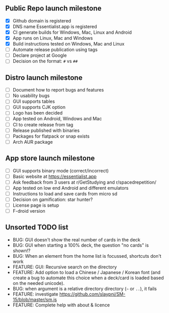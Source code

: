 ## Public Repo launch milestone

- [x] Github domain is registered
- [x] DNS name Essentialist.app is registered
- [x] CI generate builds for Windows, Mac, Linux and Android
- [x] App runs on Linux, Mac and Windows
- [x] Build instructions tested on Windows, Mac and Linux
- [ ] Automate release publication using tags
- [ ] Declare project at Google
- [ ] Decision on the format: `#` vs `##`

## Distro launch milestone

- [ ] Document how to report bugs and features
- [ ] No usability bugs
- [ ] GUI supports tables
- [ ] GUI supports CJK option
- [ ] Logo has been decided
- [ ] App tested on Android, Windows and Mac
- [ ] CI to create release from tag
- [ ] Release published with binaries
- [ ] Packages for flatpack or snap exists
- [ ] Arch AUR package

## App store launch milestone

- [ ] GUI supports binary mode (correct/incorrect)
- [ ] Basic website at <https://essentialist.app>
- [ ] Ask feedback from 3 users at r/GetStudying and r/spacedrepetition/
- [ ] App tested on low end Android and different emulators
- [ ] Instructions to load and save cards from micro sd
- [ ] Decision on gamification: star hunter?
- [ ] License page is setup
- [ ] F-droid version

## Unsorted TODO list

- BUG: GUI doesn't show the real number of cards in the deck
- BUG: GUI when starting a 100% deck, the question "no cards" is shown!?
- BUG: When an element from the home list is focussed, shortcuts don't work
- FEATURE: GUI: Recursive search on the directory
- FEATURE: Add option to load a Chinese / Japanese / Korean font (and
create a bug to automate this choice when a deck/card is loaded based on the
needed unicode).
- BUG: when argument is a relative directory directory (`~` or `..`), it fails
- FEATURE: investigate <https://github.com/slaypni/SM-15/blob/master/sm.js>
- FEATURE: Complete help with about & licence
